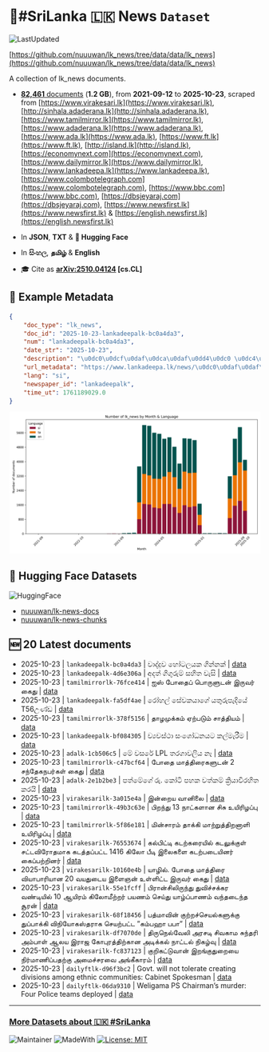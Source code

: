 # 📄#SriLanka 🇱🇰 News `Dataset`

![LastUpdated](https://img.shields.io/badge/last_updated-2025--10--23_09:22:50-green)

[https://github.com/nuuuwan/lk_news/tree/data/data/lk_news](https://github.com/nuuuwan/lk_news/tree/data/data/lk_news)

A collection of lk_news documents.

- [**82,461** documents](https://github.com/nuuuwan/lk_news/tree/data/data/lk_news) (**1.2 GB**), from **2021-09-12** to **2025-10-23**, scraped from [https://www.virakesari.lk](https://www.virakesari.lk), [http://sinhala.adaderana.lk](http://sinhala.adaderana.lk), [https://www.tamilmirror.lk](https://www.tamilmirror.lk), [https://www.adaderana.lk](https://www.adaderana.lk), [https://www.ada.lk](https://www.ada.lk), [https://www.ft.lk](https://www.ft.lk), [http://island.lk](http://island.lk), [https://economynext.com](https://economynext.com), [https://www.dailymirror.lk](https://www.dailymirror.lk), [https://www.lankadeepa.lk](https://www.lankadeepa.lk), [https://www.colombotelegraph.com](https://www.colombotelegraph.com), [https://www.bbc.com](https://www.bbc.com), [https://dbsjeyaraj.com](https://dbsjeyaraj.com), [https://www.newsfirst.lk](https://www.newsfirst.lk) & [https://english.newsfirst.lk](https://english.newsfirst.lk)

- In **JSON**, **TXT** & **🤗 Hugging Face**

- In **සිංහල**, **தமிழ்** & **English**

- 🎓 Cite as **[arXiv:2510.04124](https://arxiv.org/abs/2510.04124) [cs.CL]**

## 📝 Example Metadata

```json
{
    "doc_type": "lk_news",
    "doc_id": "2025-10-23-lankadeepalk-bc0a4da3",
    "num": "lankadeepalk-bc0a4da3",
    "date_str": "2025-10-23",
    "description": "\u0dc0\u0dcf\u0daf\u0dca\u0daf\u0dd4\u0dc0 \u0dc4\u0ddd\u0da7\u0dbd\u0dba\u0d9a \u0d9c\u0dd2\u0db1\u0dca\u0db1\u0d9a\u0dca",
    "url_metadata": "https://www.lankadeepa.lk/news/\u0dc0\u0daf\u0daf\u0dc0-\u0dc4\u0da7\u0dbd\u0dba\u0d9a-\u0d9c\u0db1\u0db1\u0d9a/101-681882",
    "lang": "si",
    "newspaper_id": "lankadeepalk",
    "time_ut": 1761189029.0
}
```

![Chart](https://raw.githubusercontent.com/nuuuwan/lk_news/refs/heads/data/data/lk_news/docs_by_month_and_lang.png)

## 🤗 Hugging Face Datasets

![HuggingFace](https://img.shields.io/badge/-HuggingFace-FDEE21?style=for-the-badge&logo=HuggingFace)

- [nuuuwan/lk-news-docs](https://huggingface.co/datasets/nuuuwan/lk-news-docs)
- [nuuuwan/lk-news-chunks](https://huggingface.co/datasets/nuuuwan/lk-news-chunks)

## 🆕 20 Latest documents

- 2025-10-23 | `lankadeepalk-bc0a4da3` | වාද්දුව හෝටලයක ගින්නක් | [data](https://github.com/nuuuwan/lk_news/tree/data/data/lk_news/2020s/2025/2025-10-23-lankadeepalk-bc0a4da3)
- 2025-10-23 | `lankadeepalk-4d6e306a` | අදත් ගිගුරුම් සහිත වැසි | [data](https://github.com/nuuuwan/lk_news/tree/data/data/lk_news/2020s/2025/2025-10-23-lankadeepalk-4d6e306a)
- 2025-10-23 | `tamilmirrorlk-76fce414` | ஐஸ் போதைப் பொருளுடன் இருவர் கைது | [data](https://github.com/nuuuwan/lk_news/tree/data/data/lk_news/2020s/2025/2025-10-23-tamilmirrorlk-76fce414)
- 2025-10-23 | `lankadeepalk-fa5df4ae` | රෝහල් සේවකයාගේ යතුරුපැදියේ T56උණ්ඩ | [data](https://github.com/nuuuwan/lk_news/tree/data/data/lk_news/2020s/2025/2025-10-23-lankadeepalk-fa5df4ae)
- 2025-10-23 | `tamilmirrorlk-378f5156` | தாழமுக்கம் ஏற்படும் சாத்தியம் | [data](https://github.com/nuuuwan/lk_news/tree/data/data/lk_news/2020s/2025/2025-10-23-tamilmirrorlk-378f5156)
- 2025-10-23 | `lankadeepalk-bf084305` | ව්‍යවස්ථා සංශෝධනයට කල්මැරීම | [data](https://github.com/nuuuwan/lk_news/tree/data/data/lk_news/2020s/2025/2025-10-23-lankadeepalk-bf084305)
- 2025-10-23 | `adalk-1cb506c5` | මේ වසරේ LPL තරගාවලිය නෑ | [data](https://github.com/nuuuwan/lk_news/tree/data/data/lk_news/2020s/2025/2025-10-23-adalk-1cb506c5)
- 2025-10-23 | `tamilmirrorlk-c47bcf64` | போதை மாத்திரைகளுடன் 2 சந்தேகநபர்கள் கைது | [data](https://github.com/nuuuwan/lk_news/tree/data/data/lk_news/2020s/2025/2025-10-23-tamilmirrorlk-c47bcf64)
- 2025-10-23 | `adalk-2e1b2be3` | පත්මේගේ රු. කෝටි පහක වත්කම් ක්‍රියාවිරහිත කරයි | [data](https://github.com/nuuuwan/lk_news/tree/data/data/lk_news/2020s/2025/2025-10-23-adalk-2e1b2be3)
- 2025-10-23 | `virakesarilk-3a015e4a` | இன்றைய வானிலை | [data](https://github.com/nuuuwan/lk_news/tree/data/data/lk_news/2020s/2025/2025-10-23-virakesarilk-3a015e4a)
- 2025-10-23 | `tamilmirrorlk-49b3c63e` | பிறந்து 13 நாட்களான சிசு உயிரிழப்பு | [data](https://github.com/nuuuwan/lk_news/tree/data/data/lk_news/2020s/2025/2025-10-23-tamilmirrorlk-49b3c63e)
- 2025-10-23 | `tamilmirrorlk-5f86e181` | மின்சாரம் தாக்கி மாற்றுத்திறனாளி உயிரிழப்பு | [data](https://github.com/nuuuwan/lk_news/tree/data/data/lk_news/2020s/2025/2025-10-23-tamilmirrorlk-5f86e181)
- 2025-10-23 | `virakesarilk-76553674` | கல்பிட்டி கடற்கரையில் கடலுக்குள் சட்டவிரோதமாக கடத்தப்பட்ட 1416 கிலோ பீடி இலைகளை கடற்படையினர் கைப்பற்றினர் | [data](https://github.com/nuuuwan/lk_news/tree/data/data/lk_news/2020s/2025/2025-10-23-virakesarilk-76553674)
- 2025-10-23 | `virakesarilk-10160e4b` | யாழில். போதை மாத்திரை வியாபாரியான 20 வயதுடைய இளைஞன் உள்ளிட்ட இருவர் கைது | [data](https://github.com/nuuuwan/lk_news/tree/data/data/lk_news/2020s/2025/2025-10-23-virakesarilk-10160e4b)
- 2025-10-23 | `virakesarilk-55e1fcff` | பிரான்சிலிருந்து துவிச்சக்கர வண்டியில் 10 ஆயிரம் கிலோமீற்றர் பயணம் செய்து யாழ்ப்பாணம் வந்தடைந்த சூரன் | [data](https://github.com/nuuuwan/lk_news/tree/data/data/lk_news/2020s/2025/2025-10-23-virakesarilk-55e1fcff)
- 2025-10-23 | `virakesarilk-68f18456` | பத்மாவின் குற்றச்செயல்களுக்கு துப்பாக்கி  விநியோகஸ்தராக செயற்பட்ட “கம்பஹா பபா“ | [data](https://github.com/nuuuwan/lk_news/tree/data/data/lk_news/2020s/2025/2025-10-23-virakesarilk-68f18456)
- 2025-10-23 | `virakesarilk-df7070de` | திருநெல்வேலி அரசடி சிவகாம சுந்தரி அம்பாள் ஆலய இராஜ கோபுரத்திற்கான அடிக்கல் நாட்டல் நிகழ்வு | [data](https://github.com/nuuuwan/lk_news/tree/data/data/lk_news/2020s/2025/2025-10-23-virakesarilk-df7070de)
- 2025-10-23 | `virakesarilk-fc837123` | குறிகட்டுவான் இறங்குதுறையை நிர்மாணிப்பதற்கு அமைச்சரவை அங்கீகாரம் | [data](https://github.com/nuuuwan/lk_news/tree/data/data/lk_news/2020s/2025/2025-10-23-virakesarilk-fc837123)
- 2025-10-23 | `dailyftlk-d96f3bc2` | Govt. will not tolerate creating divisions among ethnic communities: Cabinet Spokesman | [data](https://github.com/nuuuwan/lk_news/tree/data/data/lk_news/2020s/2025/2025-10-23-dailyftlk-d96f3bc2)
- 2025-10-23 | `dailyftlk-06da9310` | Weligama PS Chairman’s murder: Four Police teams deployed | [data](https://github.com/nuuuwan/lk_news/tree/data/data/lk_news/2020s/2025/2025-10-23-dailyftlk-06da9310)

---

### [More Datasets about 🇱🇰 #SriLanka](https://github.com/nuuuwan/lk_datasets)

![Maintainer](https://img.shields.io/badge/maintainer-nuuuwan-red)
![MadeWith](https://img.shields.io/badge/made_with-python-blue)
[![License: MIT](https://img.shields.io/badge/License-MIT-yellow.svg)](https://opensource.org/licenses/MIT)
